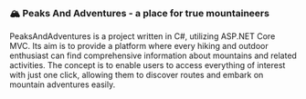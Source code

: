<h3>🏔️ Peaks And Adventures - a place for true mountaineers </h3>
PeaksAndAdventures is a project written in C#, utilizing ASP.NET Core MVC. Its aim is to provide a platform where every hiking and outdoor enthusiast can find comprehensive information about mountains and related activities. The concept is to enable users to access everything of interest with just one click, allowing them to discover routes and embark on mountain adventures easily.
